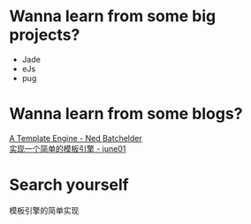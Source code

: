 # Wanna learn from some big projects?
- Jade
- eJs
- pug

# Wanna learn from some blogs?
[A Template Engine - Ned Batchelder](http://aosabook.org/en/500L/a-template-engine.html)  
[实现一个简单的模板引擎 - june01](http://www.alloyteam.com/2016/10/implement-a-simple-template-engine/)
# Search yourself
模板引擎的简单实现